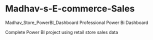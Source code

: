 # Madhav-s-E-commerce-Sales
Madhav_Store_PowerBI_Dashboard
Professional Power Bi Dashboard

Complete Power BI project using retail store sales data
